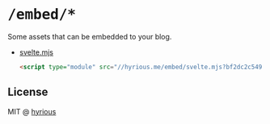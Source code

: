 # <samp>/embed/\*</samp>

Some assets that can be embedded to your blog.

- [svelte.mjs](https://hyrious.me/embed/svelte.mjs)

  ```html
  <script type="module" src="//hyrious.me/embed/svelte.mjs?bf2dc2c549bb40888da00d6ec6b32b99"></script>
  ```

## License

MIT @ [hyrious](https://github.com/hyrious)
